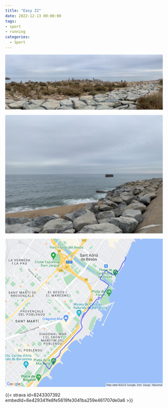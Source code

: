 ```yaml
---
title: "Easy Z2"
date: 2022-12-13 00:00:00
tags:
- sport
- running
categories:
  - Sport
---
```


![](images/IMG_0861.jpg)

![](images/IMG_0859.jpg)

![](images/20221213-activity-map.png)

{{< strava id=8243307392 embedId=6e429341fe8fe5619fe3041ba259e461707de0a6 >}}
